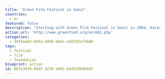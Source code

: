 ```yaml
---
title: 'Green Film Festival in Seoul'
countries:
  - kr
featured: false
description: 'Starting with Green Film Festival in Seoul in 2004, Korea Green Foundation has been seeking ways of coexistence of the environment and humans and has been exploring the alternatives and better practice for the future.'
action_url: 'http://www.greenfund.org/en/m61.php'
categories:
  - 49f0ae64-b03a-4d50-bbdc-edd765ef4500
tags:
  - festival
  - film
  - foundation
blueprint: action
id: 86313839-0d25-4239-a965-bd4328b96445
---
```

